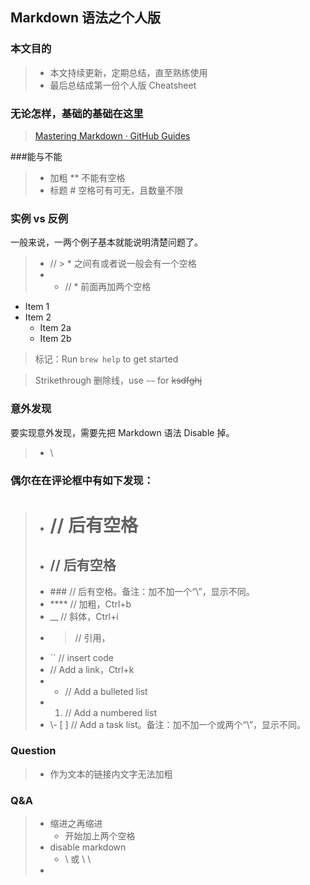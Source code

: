 
## Markdown 语法之个人版

### 本文目的
> * 本文持续更新，定期总结，直至熟练使用
> * 最后总结成第一份个人版 Cheatsheet

### 无论怎样，基础的基础在这里
> [Mastering Markdown · GitHub Guides](https://guides.github.com/features/mastering-markdown/)

###能与不能
> * 加粗 ** 不能有空格
> * 标题 # 空格可有可无，且数量不限

### 实例 vs 反例
一般来说，一两个例子基本就能说明清楚问题了。

> * // > * 之间有或者说一般会有一个空格
> * 
>   * // * 前面再加两个空格

* Item 1
* Item 2
  * Item 2a
  * Item 2b

> 标记：Run `brew help` to get started

> Strikethrough 删除线，use `~~` for ~~ksdfghj~~

### 意外发现
要实现意外发现，需要先把 Markdown 语法 Disable 掉。
> * \

### 偶尔在在评论框中有如下发现：
> * # // 后有空格
> * ## // 后有空格
> * \### // 后有空格。备注：加不加一个“\”，显示不同。
> * **** // 加粗，Ctrl+b
> * __ // 斜体，Ctrl+i
> * > // 引用，
> * `` // insert code
> * [](url) // Add a link，Ctrl+k
> * - // Add a bulleted list
> * 1. // Add a numbered list
> * \\- [ ] // Add a task list。备注：加不加一个或两个“\”，显示不同。



### Question
> * 作为文本的链接内文字无法加粗

### Q&A 
> * 缩进之再缩进
>   * 开始加上两个空格
> * disable markdown
>   * \ 或 \ \
> * 

